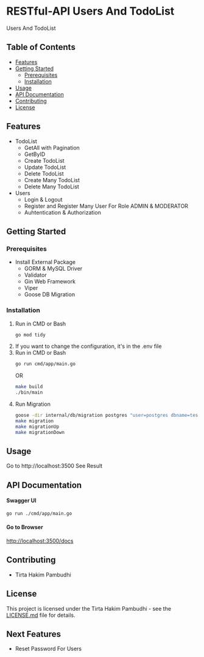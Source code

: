 # RESTful-API Users And TodoList

Users And TodoList

## Table of Contents

- [Features](#features)
- [Getting Started](#getting-started)
    - [Prerequisites](#prerequisites)
    - [Installation](#installation)
- [Usage](#usage)
- [API Documentation](#api-documentation)
- [Contributing](#contributing)
- [License](#license)

## Features

- TodoList
  - GetAll with Pagination
  - GetByID
  - Create TodoList
  - Update TodoList
  - Delete TodoList
  - Create Many TodoList
  - Delete Many TodoList
- Users
  - Login & Logout
  - Register and Register Many User For Role ADMIN & MODERATOR
  - Auhtentication & Authorization
## Getting Started

### Prerequisites

- Install External Package
    - GORM & MySQL Driver
    - Validator
    - Gin Web Framework
    - Viper
    - Goose DB Migration

### Installation

1. Run in CMD or Bash
    ```bash 
    go mod tidy
    ```
2. If you want to change the configuration, it's in the .env file
3. Run in CMD or Bash
    ```bash 
    go run cmd/app/main.go
    ```
   OR
    ```bash
    make build
   ./bin/main
    ```
4. Run Migration 
    ```bash 
   goose -dir internal/db/migration postgres "user=postgres dbname=test sslmode=disable" up
   make migration
   make migrationUp 
   make migrationDown
    ```
## Usage

Go to http://localhost:3500
See Result

## API Documentation

#### Swagger UI
```bash
go run ./cmd/app/main.go
```
#### Go to Browser
[http://localhost:3500/docs](http://localhost:3500/docs/index.html)

## Contributing

- Tirta Hakim Pambudhi

## License

This project is licensed under the Tirta Hakim Pambudhi - see the [LICENSE.md](LICENSE.md) file for details.

## Next Features
- Reset Password For Users
